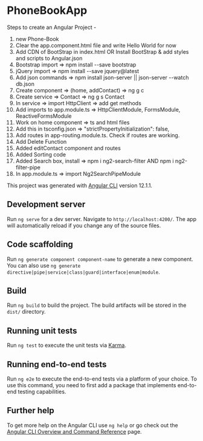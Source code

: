 # PhoneBookApp


Steps to create an Angular Project -

1) new Phone-Book
2) Clear the app.component.html file and write Hello World for now
3) Add CDN of BootStrap in index.html OR Install BootStrap & add styles and scripts to Angular.json
4) Bootstrap import => npm install --save bootstrap
5) jQuery import => npm install --save jquery@latest
6) Add json commands => npm install json-server || json-server --watch db.json
7) Create component => (home, addContact) => ng g c
8) Create service => Contact => ng g s Contact
9) In service => import HttpClient => add get methods
10) Add imports to app.module.ts => HttpClientModule, FormsModule, ReactiveFormsModule
11) Work on home component => ts and html files
12) Add this in tsconfig.json => "strictPropertyInitialization": false,
13) Add routes in app-routing.module.ts. Check if routes are working.
14) Add Delete Function
15) Added editContact component and routes
16) Added Sorting code
17) Added Search box, install => npm i ng2-search-filter AND npm i ng2-filter-pipe
18) In app.module.ts => import Ng2SearchPipeModule

This project was generated with [Angular CLI](https://github.com/angular/angular-cli) version 12.1.1.

## Development server

Run `ng serve` for a dev server. Navigate to `http://localhost:4200/`. The app will automatically reload if you change any of the source files.

## Code scaffolding

Run `ng generate component component-name` to generate a new component. You can also use `ng generate directive|pipe|service|class|guard|interface|enum|module`.

## Build

Run `ng build` to build the project. The build artifacts will be stored in the `dist/` directory.

## Running unit tests

Run `ng test` to execute the unit tests via [Karma](https://karma-runner.github.io).

## Running end-to-end tests

Run `ng e2e` to execute the end-to-end tests via a platform of your choice. To use this command, you need to first add a package that implements end-to-end testing capabilities.

## Further help

To get more help on the Angular CLI use `ng help` or go check out the [Angular CLI Overview and Command Reference](https://angular.io/cli) page.
